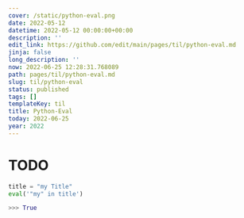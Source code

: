 ```yaml
---
cover: /static/python-eval.png
date: 2022-05-12
datetime: 2022-05-12 00:00:00+00:00
description: ''
edit_link: https://github.com/edit/main/pages/til/python-eval.md
jinja: false
long_description: ''
now: 2022-06-25 12:28:31.768089
path: pages/til/python-eval.md
slug: til/python-eval
status: published
tags: []
templateKey: til
title: Python-Eval
today: 2022-06-25
year: 2022
---
```


# TODO

```python
title = "my Title"
eval('"my" in title')

>>> True

```